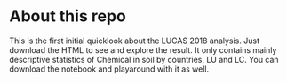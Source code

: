 # About this repo

This is the first initial quicklook about the LUCAS 2018 analysis.
Just download the HTML to see and explore the result. It only contains mainly descriptive statistics of Chemical in soil by countries, LU and LC.
You can download the notebook and playaround with it as well.